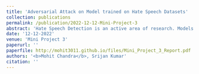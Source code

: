 ```yaml
---
title: 'Adversarial Attack on Model trained on Hate Speech Datasets'
collection: publications
permalink: /publication/2022-12-12-Mini-Project-3
abstract: 'Hate Speech Detection is an active area of research. Models trained on various hate speech datasets are used in real world scenarios to prevent users from harmful and disturbing content. However, these models suffer from multiple limitations that are often exploited by malicious users. In this work we aim to imitate different possible adversarial attacks and analyze the drop in model performance.'
date: '12-12-2022'
venue: 'Mini Project 3'
paperurl: ''
paperfile: http://mohit3011.github.io/files/Mini_Project_3_Report.pdf
authors: '<b>Mohit Chandra</b>, Srijan Kumar'
citation: ''
---
```

